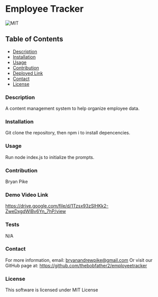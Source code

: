 # Employee Tracker
![MIT](https://img.shields.io/badge/license-mit-blue)
## Table of Contents
- [Description](#description)
- [Installation](#installation)
- [Usage](#usage)
- [Contribution](#contribution)
- [Deployed Link](#deployedlink)
- [Contact](#contact)
- [License](#license)
### Description
A content management system to help organize employee data.
### Installation
Git clone the repository, then npm i to install depencencies.
### Usage
Run node index.js to initialize the prompts.
### Contribution
Bryan Pike
### Demo Video Link
https://drive.google.com/file/d/1Tzsx93zSlHKk2-ZweDxgdWlBv6Yn_7hP/view
### Tests
N/A
### Contact
For more information, email: [bryanandrewpike@gmail.com](mailto:bryanandrewpike@gmail.com)
Or visit our GitHub page at: https://github.com/thebobfather2/employeetracker

### License 
This software is licensed under MIT License
